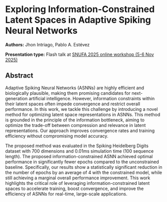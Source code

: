 # Exploring Information-Constrained Latent Spaces in Adaptive Spiking Neural Networks

**Authors:** Jhon Intriago, Pablo A. Estévez
                           


**Presentation type:** Flash talk at [SNUFA 2025 online workshop (5-6 Nov 2025)](https://snufa.net/2025)

## Abstract

Adaptive Spiking Neural Networks (ASNNs) are highly efficient and biologically plausible, making them promising candidates for next-generation artificial intelligence. However, information constraints within their latent spaces often impede convergence and restrict overall performance. In this work, we tackle this challenge by introducing a novel method for optimizing latent space representations in ASNNs. This method is grounded in the principle of the information bottleneck, aiming to optimize the trade-off between compression and relevance in latent representations. Our approach improves convergence rates and training efficiency without compromising model accuracy.

The proposed method was evaluated in the Spiking Heidelberg Digits dataset with 700 dimensions and 0.01ms simulation time (100 sequence length). The proposed information-constrained ASNN achieved optimal performance in significantly fewer epochs compared to the unconstrained baseline. Specifically, our results show a statistically significant reduction in the number of epochs by an average of 4 with the constrained model, while still achieving a marginal overall performance improvement. This work highlights the critical role of leveraging information-constrained latent spaces to accelerate training, boost convergence, and improve the efficiency of ASNNs for real-time, large-scale applications.